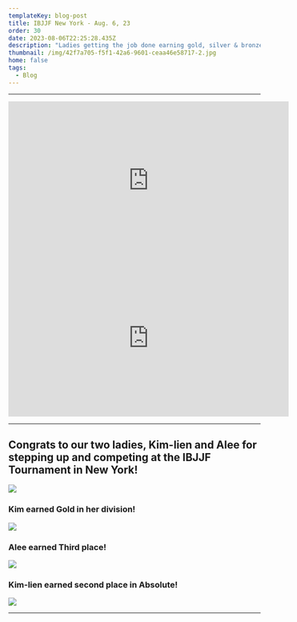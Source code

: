 ```yaml
---
templateKey: blog-post
title: IBJJF New York - Aug. 6, 23
order: 30
date: 2023-08-06T22:25:28.435Z
description: "Ladies getting the job done earning gold, silver & bronze! "
thumbnail: /img/42f7a705-f5f1-42a6-9601-ceaa46e58717-2.jpg
home: false
tags:
  - Blog
---
```

- - -

<iframe width="560" height="315" src="https://www.youtube.com/embed/a8pw2o0zDe0?si=g1M2FPDPCWo8nTQC" title="YouTube video player" frameborder="0" allow="accelerometer; autoplay; clipboard-write; encrypted-media; gyroscope; picture-in-picture; web-share" allowfullscreen></iframe>

<iframe width="560" height="315" src="https://www.youtube.com/embed/I_UvHf06uz0?si=d4bXzKa_BEBs2XbL" title="YouTube video player" frameborder="0" allow="accelerometer; autoplay; clipboard-write; encrypted-media; gyroscope; picture-in-picture; web-share" allowfullscreen></iframe>

- - -

## C﻿ongrats to our two ladies, Kim-lien and Alee for stepping up and competing at the IBJJF Tournament in New York! 

![](/img/img_2009.jpeg)

### K﻿im earned Gold in her division! 

![](/img/whatsapp-image-2023-08-08-at-4.20.07-pm-1-.jpeg)

### A﻿lee earned Third place! 

![](/img/whatsapp-image-2023-08-08-at-4.20.07-pm-2-.jpeg)

### K﻿im-lien earned second place in Absolute! 

![](/img/img_2010.jpeg)

- - -